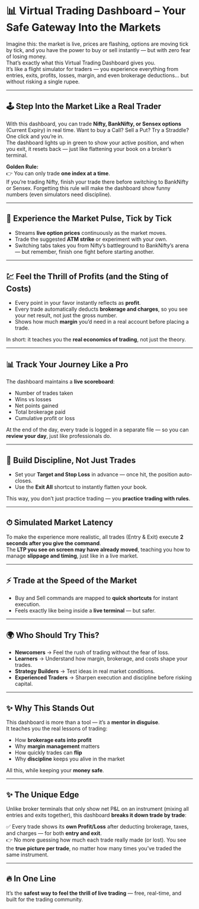 # 📊 Virtual Trading Dashboard – Your Safe Gateway Into the Markets

Imagine this: the market is live, prices are flashing, options are moving tick by tick, and you have the power to buy or sell instantly — but with zero fear of losing money.  
That’s exactly what this Virtual Trading Dashboard gives you.  
It’s like a flight simulator for traders — you experience everything from entries, exits, profits, losses, margin, and even brokerage deductions… but without risking a single rupee.

---

## 🕹 Step Into the Market Like a Real Trader

With this dashboard, you can trade **Nifty, BankNifty, or Sensex options** (Current Expiry) in real time. Want to buy a Call? Sell a Put? Try a Straddle? One click and you’re in.  
The dashboard lights up in green to show your active position, and when you exit, it resets back — just like flattening your book on a broker’s terminal.  

**Golden Rule:**  
👉 You can only trade **one index at a time**.  
If you’re trading Nifty, finish your trade there before switching to BankNifty or Sensex. Forgetting this rule will make the dashboard show funny numbers (even simulators need discipline).

---

## 📡 Experience the Market Pulse, Tick by Tick

- Streams **live option prices** continuously as the market moves.  
- Trade the suggested **ATM strike** or experiment with your own.  
- Switching tabs takes you from Nifty’s battleground to BankNifty’s arena — but remember, finish one fight before starting another.

---

## 💹 Feel the Thrill of Profits (and the Sting of Costs)

- Every point in your favor instantly reflects as **profit**.  
- Every trade automatically deducts **brokerage and charges**, so you see your net result, not just the gross number.  
- Shows how much **margin** you’d need in a real account before placing a trade.  

In short: it teaches you the **real economics of trading**, not just the theory.

---

## 📊 Track Your Journey Like a Pro

The dashboard maintains a **live scoreboard**:  
- Number of trades taken  
- Wins vs losses  
- Net points gained  
- Total brokerage paid  
- Cumulative profit or loss  

At the end of the day, every trade is logged in a separate file — so you can **review your day**, just like professionals do.

---

## 🎯 Build Discipline, Not Just Trades

- Set your **Target and Stop Loss** in advance — once hit, the position auto-closes.  
- Use the **Exit All** shortcut to instantly flatten your book.  

This way, you don’t just practice trading — you **practice trading with rules**.

---

## ⏱ Simulated Market Latency

To make the experience more realistic, all trades (Entry & Exit) execute **2 seconds after you give the command**.  
The **LTP you see on screen may have already moved**, teaching you how to manage **slippage and timing**, just like in a live market.

---

## ⚡ Trade at the Speed of the Market

- Buy and Sell commands are mapped to **quick shortcuts** for instant execution.  
- Feels exactly like being inside a **live terminal** — but safer.  

---

## 🌍 Who Should Try This?

- **Newcomers** → Feel the rush of trading without the fear of loss.  
- **Learners** → Understand how margin, brokerage, and costs shape your trades.  
- **Strategy Builders** → Test ideas in real market conditions.  
- **Experienced Traders** → Sharpen execution and discipline before risking capital.

---

## ✨ Why This Stands Out

This dashboard is more than a tool — it’s a **mentor in disguise**.  
It teaches you the real lessons of trading:  
- How **brokerage eats into profit**  
- Why **margin management** matters  
- How quickly trades can **flip**  
- Why **discipline** keeps you alive in the market  

All this, while keeping your **money safe**.

---

## ✨ The Unique Edge

Unlike broker terminals that only show net P&L on an instrument (mixing all entries and exits together), this dashboard **breaks it down trade by trade**:  

✅ Every trade shows its **own Profit/Loss** after deducting brokerage, taxes, and charges — for both **entry and exit**.  
👉 No more guessing how much each trade really made (or lost). You see the **true picture per trade**, no matter how many times you’ve traded the same instrument.

---

## 🔥 In One Line

It’s the **safest way to feel the thrill of live trading** — free, real-time, and built for the trading community.  
